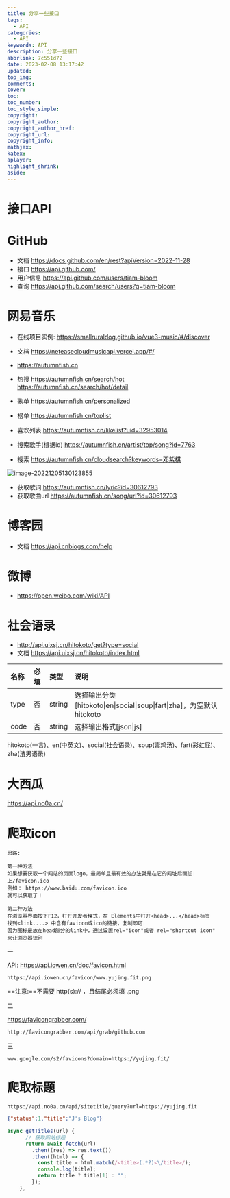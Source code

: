 ```yaml
---
title: 分享一些接口
tags:
  - API
categories:
  - API
keywords: API
description: 分享一些接口
abbrlink: 7c551d72
date: 2023-02-08 13:17:42
updated:
top_img:
comments:
cover:
toc:
toc_number:
toc_style_simple:
copyright:
copyright_author:
copyright_author_href:
copyright_url:
copyright_info:
mathjax:
katex:
aplayer:
highlight_shrink:
aside:
---
```


# 接口API

# GitHub

- 文档 https://docs.github.com/en/rest?apiVersion=2022-11-28
- 接口 https://api.github.com/
- 用户信息 https://api.github.com/users/tiam-bloom
- 查询 https://api.github.com/search/users?q=tiam-bloom

# 网易音乐

- 在线项目实例: https://smallruraldog.github.io/vue3-music/#/discover



- 文档 https://neteasecloudmusicapi.vercel.app/#/
- https://autumnfish.cn
- 热搜 https://autumnfish.cn/search/hot    https://autumnfish.cn/search/hot/detail
- 歌单 https://autumnfish.cn/personalized
- 榜单 https://autumnfish.cn/toplist
- 喜欢列表 https://autumnfish.cn/likelist?uid=32953014
- 搜索歌手(根据id)  https://autumnfish.cn/artist/top/song?id=7763
- 搜索 https://autumnfish.cn/cloudsearch?keywords=邓紫棋

![image-20221205130123855](http://qiniu.yujing.fit/typora_img/image-20221205130123855.png)

- 获取歌词 https://autumnfish.cn/lyric?id=30612793
- 获取歌曲url https://autumnfish.cn/song/url?id=30612793

# 博客园

- 文档 https://api.cnblogs.com/help

# 微博

- https://open.weibo.com/wiki/API



# 社会语录

- http://api.uixsj.cn/hitokoto/get?type=social
- 文档 https://api.uixsj.cn/hitokoto/index.html  

| 名称 | 必填 | 类型   | 说明                                                         |
| :--- | :--- | :----- | :----------------------------------------------------------- |
| type | 否   | string | 选择输出分类[hitokoto\|en\|social\|soup\|fart\|zha]，为空默认hitokoto |
| code | 否   | string | 选择输出格式[json\|js]                                       |

hitokoto(一言)、en(中英文)、social(社会语录)、soup(毒鸡汤)、fart(彩虹屁)、zha(渣男语录)

# 大西瓜

https://api.no0a.cn/



# 爬取icon

```
思路: 

第一种方法
如果想要获取一个网站的页面logo，最简单且最有效的办法就是在它的网址后面加上/favicon.ico
例如： https://www.baidu.com/favicon.ico
就可以获取了！

第二种方法
在浏览器界面按下F12，打开开发者模式，在 Elements中打开<head>...</head>标签
找到<link....> 中含有favicon或ico的链接，复制即可
因为图标是放在head部分的link中，通过设置rel="icon"或者 rel="shortcut icon" 来让浏览器识别
```

一

API:  https://api.iowen.cn/doc/favicon.html

```
https://api.iowen.cn/favicon/www.yujing.fit.png
```

==注意:==不需要 http(s):// ，且结尾必须填 .png

二

https://favicongrabber.com/

```
http://favicongrabber.com/api/grab/github.com
```

三

```
www.google.com/s2/favicons?domain=https://yujing.fit/
```

# 爬取标题

```
https://api.no0a.cn/api/sitetitle/query?url=https://yujing.fit
```

```json
{"status":1,"title":"J's Blog"}
```

```js
async getTitles(url) {
      // 获取网站标题
      return await fetch(url)
        .then((res) => res.text())
        .then((html) => {
          const title = html.match(/<title>(.*?)<\/title>/);
          console.log(title);
          return title ? title[1] : "";
        });
    },
```








